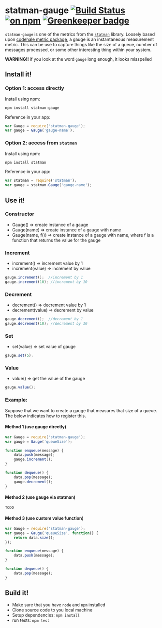 # statman-gauge [![Build Status](https://travis-ci.org/jasonray/statman-gauge.svg?branch=master)](https://travis-ci.org/jasonray/statman-gauge) [![on npm](http://img.shields.io/npm/v/statman-gauge.svg?style=flat)](https://www.npmjs.org/package/statman-gauge) [![Greenkeeper badge](https://badges.greenkeeper.io/jasonray/statman-gauge.svg)](https://greenkeeper.io/)

`statman-gauge` is one of the metrics from the [`statman`](https://github.com/jasonray/statman) library.  Loosely based upon [codehale metric package](http://metrics.codahale.com/getting-started/#gauges), a gauge is an instantaneous measurement metric.  This can be use to capture things like the size of a queue, number of messages processed, or some other interesting thing within your system.

**WARNING!!** if you look at the word `gauge` long enough, it looks misspelled 

## Install it!
### Option 1: access directly
Install using npm:
``` bash
npm install statman-gauge
```

Reference in your app:
``` javascript
var Gauge = require('statman-gauge');
var gauge = Gauge('gauge-name');
```

### Option 2: access from `statman`
Install using npm:
``` bash
npm install statman
```

Reference in your app:
``` javascript
var statman = require('statman');
var gauge = statman.Gauge('gauge-name');
```

## Use it!
### Constructor
+ Gauge() => create instance of a gauge
+ Gauge(name) => create instance of a gauge with name
+ Gauge(name, f()) => create instance of a gauge with name, where f is a function that returns the value for the gauge

### Increment
+ increment() => increment value by 1
+ increment(value) => increment by value
``` javascript
gauge.increment();  //increment by 1
gauge.increment(10); //increment by 10
```

### Decrement
+ decrement() => decrement value by 1
+ decrement(value) => decrement by value
``` javascript
gauge.decrement();  //decrement by 1
gauge.decrement(10); //decrement by 10
```

### Set
+ set(value) => set value of gauge
``` javascript
gauge.set(5);
```

### Value
+ value() => get the value of the gauge
``` javascript
gauge.value();
```

### Example:
Suppose that we want to create a gauge that measures that size of a queue.  The below indicates how to register this.

#### Method 1 (use gauge directly)
``` javascript
var Gauge = require('statman-gauge');
var gauge = Gauge('queueSize');

function enqueue(message) {
	data.push(message);
	gauge.increment();
}

function dequeue() {
	data.pop(message);
	gauge.decrement();
}
```

#### Method 2 (use gauge via statman)
```
TODO
```

#### Method 3 (use custom value function)
``` javascript
var Gauge = require('statman-gauge');
var gauge = Gauge('queueSize', function() {
	return data.size();
});

function enqueue(message) {
	data.push(message);
}

function dequeue() {
	data.pop(message);
}
```

## Build it!
- Make sure that you have `node` and `npm` installed
- Clone source code to you local machine
- Setup dependencies: `npm install`
- run tests: `npm test`
